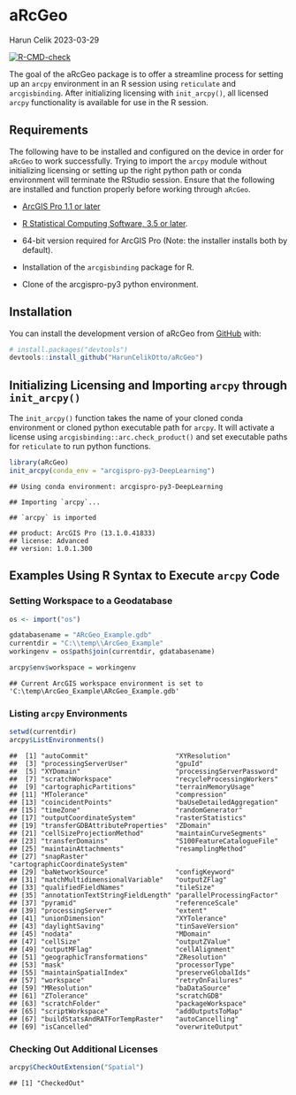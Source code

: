 aRcGeo
================
Harun Celik
2023-03-29

<!-- badges: start -->

[![R-CMD-check](https://github.com/HarunCelikOtto/aRcGeo/actions/workflows/R-CMD-check.yaml/badge.svg)](https://github.com/HarunCelikOtto/aRcGeo/actions/workflows/R-CMD-check.yaml)
<!-- badges: end -->

The goal of the aRcGeo package is to offer a streamline process for
setting up an `arcpy` environment in an R session using `reticulate` and
`arcgisbinding`. After initializing licensing with `init_arcpy()`, all
licensed `arcpy` functionality is available for use in the R session.

## Requirements

The following have to be installed and configured on the device in order
for `aRcGeo` to work successfully. Trying to import the `arcpy` module
without initializing licensing or setting up the right python path or
conda environment will terminate the RStudio session. Ensure that the
following are installed and function properly before working through
`aRcGeo`.

- [ArcGIS Pro 1.1 or later](http://pro.arcgis.com/en/pro-app/)

- [R Statistical Computing Software, 3.5 or
  later](http://cran.cnr.berkeley.edu/bin/windows/base/).

- 64-bit version required for ArcGIS Pro (Note: the installer installs
  both by default).

- Installation of the `arcgisbinding` package for R.

- Clone of the arcgispro-py3 python environment.

## Installation

You can install the development version of aRcGeo from
[GitHub](https://github.com/) with:

``` r
# install.packages("devtools")
devtools::install_github("HarunCelikOtto/aRcGeo")
```

## Initializing Licensing and Importing `arcpy` through `init_arcpy()`

The `init_arcpy()` function takes the name of your cloned conda
environment or cloned python executable path for `arcpy`. It will
activate a license using `arcgisbinding::arc.check_product()` and set
executable paths for `reticulate` to run python functions.

``` r
library(aRcGeo)
init_arcpy(conda_env = "arcgispro-py3-DeepLearning")
```

    ## Using conda environment: arcgispro-py3-DeepLearning

    ## Importing `arcpy`...

    ## `arcpy` is imported

    ## product: ArcGIS Pro (13.1.0.41833)
    ## license: Advanced
    ## version: 1.0.1.300

## Examples Using R Syntax to Execute `arcpy` Code

### Setting Workspace to a Geodatabase

``` r
os <- import("os")

gdatabasename = "ARcGeo_Example.gdb"
currentdir = "C:\\temp\\ArcGeo_Example"
workingenv = os$path$join(currentdir, gdatabasename)

arcpy$env$workspace = workingenv
```

    ## Current ArcGIS workspace environment is set to 'C:\temp\ArcGeo_Example\ARcGeo_Example.gdb'

### Listing `arcpy` Environments

``` r
setwd(currentdir)
arcpy$ListEnvironments()
```

    ##  [1] "autoCommit"                      "XYResolution"                   
    ##  [3] "processingServerUser"            "gpuId"                          
    ##  [5] "XYDomain"                        "processingServerPassword"       
    ##  [7] "scratchWorkspace"                "recycleProcessingWorkers"       
    ##  [9] "cartographicPartitions"          "terrainMemoryUsage"             
    ## [11] "MTolerance"                      "compression"                    
    ## [13] "coincidentPoints"                "baUseDetailedAggregation"       
    ## [15] "timeZone"                        "randomGenerator"                
    ## [17] "outputCoordinateSystem"          "rasterStatistics"               
    ## [19] "transferGDBAttributeProperties"  "ZDomain"                        
    ## [21] "cellSizeProjectionMethod"        "maintainCurveSegments"          
    ## [23] "transferDomains"                 "S100FeatureCatalogueFile"       
    ## [25] "maintainAttachments"             "resamplingMethod"               
    ## [27] "snapRaster"                      "cartographicCoordinateSystem"   
    ## [29] "baNetworkSource"                 "configKeyword"                  
    ## [31] "matchMultidimensionalVariable"   "outputZFlag"                    
    ## [33] "qualifiedFieldNames"             "tileSize"                       
    ## [35] "annotationTextStringFieldLength" "parallelProcessingFactor"       
    ## [37] "pyramid"                         "referenceScale"                 
    ## [39] "processingServer"                "extent"                         
    ## [41] "unionDimension"                  "XYTolerance"                    
    ## [43] "daylightSaving"                  "tinSaveVersion"                 
    ## [45] "nodata"                          "MDomain"                        
    ## [47] "cellSize"                        "outputZValue"                   
    ## [49] "outputMFlag"                     "cellAlignment"                  
    ## [51] "geographicTransformations"       "ZResolution"                    
    ## [53] "mask"                            "processorType"                  
    ## [55] "maintainSpatialIndex"            "preserveGlobalIds"              
    ## [57] "workspace"                       "retryOnFailures"                
    ## [59] "MResolution"                     "baDataSource"                   
    ## [61] "ZTolerance"                      "scratchGDB"                     
    ## [63] "scratchFolder"                   "packageWorkspace"               
    ## [65] "scriptWorkspace"                 "addOutputsToMap"                
    ## [67] "buildStatsAndRATForTempRaster"   "autoCancelling"                 
    ## [69] "isCancelled"                     "overwriteOutput"

### Checking Out Additional Licenses

``` r
arcpy$CheckOutExtension("Spatial")
```

    ## [1] "CheckedOut"
